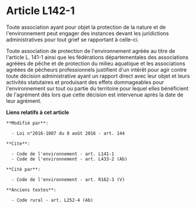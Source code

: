 # Article L142-1

Toute association ayant pour objet la protection de la nature et de l'environnement peut engager des instances devant les
juridictions administratives pour tout grief se rapportant à celle-ci. 

Toute association de protection de l'environnement agréée au titre de l'article L. 141-1 ainsi que les fédérations
départementales des associations agréées de pêche et de protection du milieu aquatique et les associations agréées de
pêcheurs professionnels justifient d'un intérêt pour agir contre toute décision administrative ayant un rapport direct avec
leur objet et leurs activités statutaires et produisant des effets dommageables pour l'environnement sur tout ou partie du
territoire pour lequel elles bénéficient de l'agrément dès lors que cette décision est intervenue après la date de leur
agrément.

**Liens relatifs à cet article**

	**Modifié par**:

	  - Loi n°2016-1087 du 8 août 2016 - art. 144

	**Cite**:

	  - Code de l'environnement - art. L141-1
	  - Code de l'environnement - art. L433-2 (Ab)

	**Cité par**:

	  - Code de l'environnement - art. R162-3 (V)

	**Anciens textes**:

	  - Code rural - art. L252-4 (Ab)
